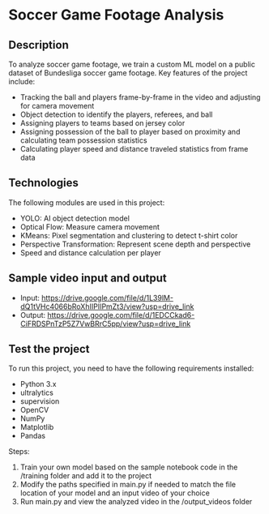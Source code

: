 # Soccer Game Footage Analysis

## Description
To analyze soccer game footage, we train a custom ML model on a public dataset of Bundesliga soccer game footage. Key features of the project include:
- Tracking the ball and players frame-by-frame in the video and adjusting for camera movement
- Object detection to identify the players, referees, and ball
- Assigning players to teams based on jersey color
- Assigning possession of the ball to player based on proximity and calculating team possession statistics
- Calculating player speed and distance traveled statistics from frame data

## Technologies
The following modules are used in this project:
- YOLO: AI object detection model
- Optical Flow: Measure camera movement
- KMeans: Pixel segmentation and clustering to detect t-shirt color
- Perspective Transformation: Represent scene depth and perspective
- Speed and distance calculation per player

## Sample video input and output
- Input: https://drive.google.com/file/d/1L39lM-dQ1tVHc4066bRoXhIIPIIPmZt3/view?usp=drive_link
- Output: https://drive.google.com/file/d/1EDCCkad6-CiFRDSPnTzP5Z7VwBRrC5pp/view?usp=drive_link

## Test the project
To run this project, you need to have the following requirements installed:
- Python 3.x
- ultralytics
- supervision
- OpenCV
- NumPy
- Matplotlib
- Pandas

Steps:
1. Train your own model based on the sample notebook code in the /training folder and add it to the project
2. Modify the paths specified in main.py if needed to match the file location of your model and an input video of your choice
3. Run main.py and view the analyzed video in the /output_videos folder
